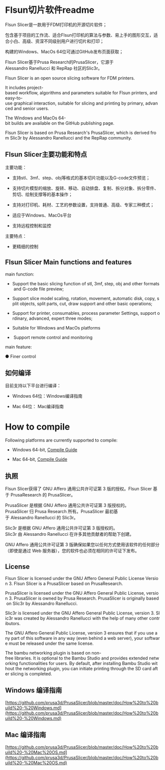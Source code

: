 # Flsun切片软件readme

Flsun Slicer是一款用于FDM打印机的开源切片软件；

包含基于项目的工作流、适合Flsun打印机的算法与参数、易上手的图形交互，适合小白、高级、资深不同级别用户进行切片和打印；

构建的Windows、MacOs 64位可通过GitHub发布页面获取；

Flsun Slicer基于Prusa Research的PrusaSlicer，它源于Alessandro Ranellucci 和 RepRap 社区的Slic3r。

Flsun Slicer is an open source slicing software for FDM printers.

It includes project-based workflow, algorithms and parameters suitable for Flsun printers, and easy-to-use graphical interaction, suitable for slicing and printing by primary, advanced and senior users.

The Windows and MacOs 64-bit builds are available on the GitHub publishing page.

Flsun Slicer is based on Prusa Research's PrusaSlicer, which is derived from Slic3r by Alessandro Ranellucci and the RepRap community.

## Flsun Slicer主要功能和特点

主要功能：

*   支持stl、3mf、step、obj等格式的基本切片功能以及G-code文件预览；
    
*   支持切片模型的缩放、旋转、移动、自动排盘、复制、拆分对象、拆分零件、剪切、绘制支撑等的基本操作；
    
*   支持对打印机、耗材、工艺的参数设置，支持普通、高级、专家三种模式；
    
*   适应于Windows、MacOs平台
    
*   支持远程控制和监控
    

主要特点：

*   更精细的控制
    

## Flsun Slicer Main functions and features

main function:

*   Support the basic slicing function of stl, 3mf, step, obj and other formats and G-code file preview;
    
*   Support slice model scaling, rotation, movement, automatic disk, copy, split objects, split parts, cut, draw support and other basic operations;
    
*   Support for printer, consumables, process parameter Settings, support ordinary, advanced, expert three modes;
    
*   Suitable for Windows and MacOs platforms
    
*    Support remote control and monitoring
    

main feature:

● Finer control

## 如何编译

目前支持以下平台进行编译：

*   Windows 64位：Windows编译指南
    
*   Mac 64位： Mac编译指南
    

# How to compile

Following platforms are currently supported to compile:

*   Windows 64-bit, [Compile Guide](https://github.com/bambulab/BambuStudio/wiki/Windows-Compile-Guide)
    
*   Mac 64-bit, [Compile Guide](https://github.com/bambulab/BambuStudio/wiki/Mac-Compile-Guide)
    

## 执照

Flsun Slicer获得了 GNU Affero 通用公共许可证第 3 版的授权。Flsun Slicer 基于 PrusaResearch 的 PrusaSlicer。

PrusaSlicer 是根据 GNU Affero 通用公共许可证第 3 版授权的。PrusaSlicer 归 Prusa Research 所有。PrusaSlicer 最初基于 Alessandro Ranellucci 的 Slic3r。

Slic3r 是根据 GNU Affero 通用公共许可证第 3 版授权的。Slic3r 由 Alessandro Ranellucci 在许多其他贡献者的帮助下创建。

GNU Affero 通用公共许可证第 3 版确保如果您以任何方式使用该软件的任何部分（即使是通过 Web 服务器），您的软件也必须在相同的许可证下发布。

## License

Flsun Slicer is licensed under the GNU Affero General Public License Version 3. Flsun Slicer is a PrusaSlicer based on PrusaResearch.

PrusaSlicer is licensed under the GNU Affero General Public License, version 3. PrusaSlicer is owned by Prusa Research. PrusaSlicer is originally based on Slic3r by Alessandro Ranellucci.

Slic3r is licensed under the GNU Affero General Public License, version 3. Slic3r was created by Alessandro Ranellucci with the help of many other contributors.

The GNU Affero General Public License, version 3 ensures that if you use any part of this software in any way (even behind a web server), your software must be released under the same license.

The bambu networking plugin is based on non-free libraries. It is optional to the Bambu Studio and provides extended networking functionalities for users. By default, after installing Bambu Studio without the networking plugin, you can initiate printing through the SD card after slicing is completed.

## Windows 编译指南

[https://github.com/prusa3d/PrusaSlicer/blob/master/doc/How%20to%20build%20-%20Windows.md](https://github.com/prusa3d/PrusaSlicer/blob/master/doc/How%20to%20build%20-%20Windows.md)

## Mac 编译指南

[https://github.com/prusa3d/PrusaSlicer/blob/master/doc/How%20to%20build%20-%20Mac%20OS.md](https://github.com/prusa3d/PrusaSlicer/blob/master/doc/How%20to%20build%20-%20Mac%20OS.md)
